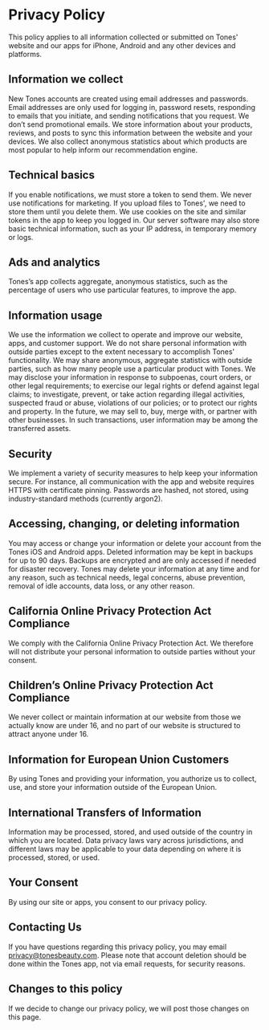 # Privacy Policy

This policy applies to all information collected or submitted on Tones' website and our apps for iPhone, Android and any other devices and platforms.

## Information we collect

New Tones accounts are created using email addresses and passwords.
Email addresses are only used for logging in, password resets, responding to emails that you initiate, and sending notifications that you request. We don’t send promotional emails.
We store information about your products, reviews, and posts to sync this information between the website and your devices. We also collect anonymous statistics about which products are most popular to help inform our recommendation engine.

## Technical basics

If you enable notifications, we must store a token to send them. We never use notifications for marketing.
If you upload files to Tones', we need to store them until you delete them.
We use cookies on the site and similar tokens in the app to keep you logged in.
Our server software may also store basic technical information, such as your IP address, in temporary memory or logs.

## Ads and analytics

Tones’s app collects aggregate, anonymous statistics, such as the percentage of users who use particular features, to improve the app.

## Information usage

We use the information we collect to operate and improve our website, apps, and customer support.
We do not share personal information with outside parties except to the extent necessary to accomplish Tones' functionality. We may share anonymous, aggregate statistics with outside parties, such as how many people use a particular product with Tones.
We may disclose your information in response to subpoenas, court orders, or other legal requirements; to exercise our legal rights or defend against legal claims; to investigate, prevent, or take action regarding illegal activities, suspected fraud or abuse, violations of our policies; or to protect our rights and property.
In the future, we may sell to, buy, merge with, or partner with other businesses. In such transactions, user information may be among the transferred assets.

## Security

We implement a variety of security measures to help keep your information secure. For instance, all communication with the app and website requires HTTPS with certificate pinning. Passwords are hashed, not stored, using industry-standard methods (currently argon2).

## Accessing, changing, or deleting information

You may access or change your information or delete your account from the Tones iOS and Android apps.
Deleted information may be kept in backups for up to 90 days. Backups are encrypted and are only accessed if needed for disaster recovery.
Tones may delete your information at any time and for any reason, such as technical needs, legal concerns, abuse prevention, removal of idle accounts, data loss, or any other reason.

## California Online Privacy Protection Act Compliance

We comply with the California Online Privacy Protection Act. We therefore will not distribute your personal information to outside parties without your consent.

## Children’s Online Privacy Protection Act Compliance

We never collect or maintain information at our website from those we actually know are under 16, and no part of our website is structured to attract anyone under 16.

## Information for European Union Customers

By using Tones and providing your information, you authorize us to collect, use, and store your information outside of the European Union.

## International Transfers of Information

Information may be processed, stored, and used outside of the country in which you are located. Data privacy laws vary across jurisdictions, and different laws may be applicable to your data depending on where it is processed, stored, or used.

## Your Consent

By using our site or apps, you consent to our privacy policy.

## Contacting Us

If you have questions regarding this privacy policy, you may email privacy@tonesbeauty.com. Please note that account deletion should be done within the Tones app, not via email requests, for security reasons.

## Changes to this policy

If we decide to change our privacy policy, we will post those changes on this page.
